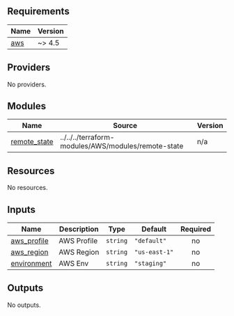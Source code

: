 ## Requirements

| Name | Version |
|------|---------|
| <a name="requirement_aws"></a> [aws](#requirement\_aws) | ~> 4.5 |

## Providers

No providers.

## Modules

| Name | Source | Version |
|------|--------|---------|
| <a name="module_remote_state"></a> [remote\_state](#module\_remote\_state) | ../../../terraform-modules/AWS/modules/remote-state | n/a |

## Resources

No resources.

## Inputs

| Name | Description | Type | Default | Required |
|------|-------------|------|---------|:--------:|
| <a name="input_aws_profile"></a> [aws\_profile](#input\_aws\_profile) | AWS Profile | `string` | `"default"` | no |
| <a name="input_aws_region"></a> [aws\_region](#input\_aws\_region) | AWS Region | `string` | `"us-east-1"` | no |
| <a name="input_environment"></a> [environment](#input\_environment) | AWS Env | `string` | `"staging"` | no |

## Outputs

No outputs.
